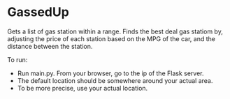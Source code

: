 # GassedUp
Gets a list of gas station within a range. Finds the best deal gas statiom by, adjusting the price of each station
based on the MPG of the car, and the distance between the station.

To run:
- Run main.py. From your browser, go to the ip of the Flask server.
- The default location should be somewhere around your actual area.
- To be more precise, use your actual location.

